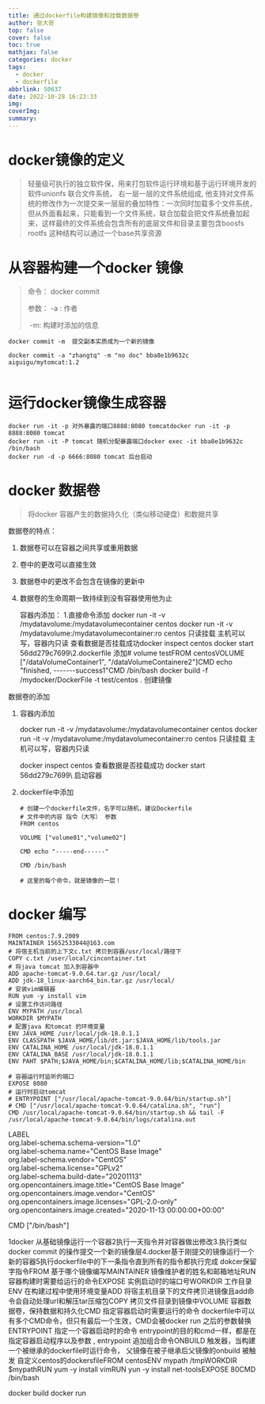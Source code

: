 ```yaml
---
title: 通过dockerfile构建镜像和挂载数据卷
author: 张大哥
top: false
cover: false
toc: true
mathjax: false
categories: docker
tags:
  - docker
  - dockerfile
abbrlink: 50637
date: 2022-10-28 16:23:33
img:
coverImg:
summary:
---
```


# docker镜像的定义

> 轻量级可执行的独立软件保，用来打包软件运行环境和基于运行环境开发的软件unionfs 联合文件系统， 右一层一层的文件系统组成, 他支持对文件系统的修改作为一次提交来一层层的叠加特性：一次同时加载多个文件系统，但从外面看起来，只能看到一个文件系统，联合加载会把文件系统叠加起来，这样最终的文件系统会包含所有的底层文件和目录主要包含boosfs rootfs 这种结构可以通过一个base共享资源

#  从容器构建一个docker 镜像

> 命令： docker commit
>
> 参数： -a : 作者
>
> ​			-m: 构建时添加的信息

```shell
docker commit -m  提交副本实质成为一个新的镜像

docker commit -a "zhangtq" -m "no doc" bba8e1b9632c aiguigu/mytomcat:1.2


```



# 运行docker镜像生成容器

```shell
docker run -it -p 对外暴露的端口8888:8080 tomcatdocker run -it -p 8888:8080 tomcat
docker run -it -P tomcat 随机分配暴露端口docker exec -it bba8e1b9632c /bin/bash
docker run -d -p 6666:8080 tomcat 后台启动
```



#  docker 数据卷

> 将docker 容器产生的数据持久化（类似移动硬盘）和数据共享

数据卷的特点： 

1. 数据卷可以在容器之间共享或重用数据

2. 卷中的更改可以直接生效

3. 数据卷中的更改不会包含在镜像的更新中

4. 数据卷的生命周期一致持续到没有容器使用他为止

   

   

   容器内添加： 1.直接命令添加 docker run -it -v /mydatavolume:/mydatavolumecontainer centos
   docker run -it -v /mydatavolume:/mydatavolumecontainer:ro centos  只读挂载 主机可以写，容器内只读
   查看数据是否挂载成功docker inspect centos
   docker start 56dd279c7699\2.dockerfile 添加# volume testFROM centosVOLUME ["/dataVolumeContainer1", "/dataVolumeContainere2"]CMD echo "finished, -------success1"CMD /bin/bash
   docker build -f /mydocker/DockerFile -t test/centos . 创建镜像

数据卷的添加

1. 容器内添加

   docker run -it -v /mydatavolume:/mydatavolumecontainer centos
   docker run -it -v /mydatavolume:/mydatavolumecontainer:ro centos  只读挂载 主机可以写，容器内只读

   docker inspect centos   查看数据是否挂载成功
   docker start 56dd279c7699\  启动容器

2. dockerfile中添加

   ```shell
   # 创建一个dockerfile文件，名字可以随机，建议Dockerfile
   # 文件中的内容 指令（大写） 参数
   FROM centos
   
   VOLUME ["volume01","volume02"]
   
   CMD echo "-----end------"
   
   CMD /bin/bash
   
   # 这里的每个命令，就是镜像的一层！
   ```

   

# docker 编写

```
FROM centos:7.9.2009
MAINTAINER 15652533044@163.com
# 将宿主机当前的上下文c.txt 拷贝到容器/usr/local/路径下
COPY c.txt /user/local/cincontainer.txt
# 将java tomcat 加入到容器中
ADD apache-tomcat-9.0.64.tar.gz /usr/local/
ADD jdk-18_linux-aarch64_bin.tar.gz /usr/local/
# 安装vim编辑器
RUN yum -y install vim
# 设置工作访问路径
ENV MYPATH /usr/local
WORKDIR $MYPATH
# 配置java 和tomcat 的环境变量
ENV JAVA_HOME /usr/local/jdk-18.0.1.1
ENV CLASSPATH $JAVA_HOME/lib/dt.jar:$JAVA_HOME/lib/tools.jar
ENV CATALINA_HOME /usr/local/jdk-18.0.1.1
ENV CATALINA_BASE /usr/local/jdk-18.0.1.1
ENV PAHT $PATH;$JAVA_HOME/bin;$CATALINA_HOME/lib;$CATALINA_HOME/bin

# 容器运行时监听的端口
EXPOSE 8080
# 运行时启动tomcat
# ENTRYPOINT ["/usr/local/apache-tomcat-9.0.64/bin/startup.sh"]
# CMD ["/usr/local/apache-tomcat-9.0.64/catalina.sh", "run"]
CMD /usr/local/apache-tomcat-9.0.64/bin/startup.sh && tail -F /usr/local/apache-tomcat-9.0.64/bin/logs/catalina.out

```



LABEL \
org.label-schema.schema-version="1.0" \
org.label-schema.name="CentOS Base Image" \
org.label-schema.vendor="CentOS" \
org.label-schema.license="GPLv2" \
org.label-schema.build-date="20201113" \
org.opencontainers.image.title="CentOS Base Image" \
org.opencontainers.image.vendor="CentOS" \
org.opencontainers.image.licenses="GPL-2.0-only" \
org.opencontainers.image.created="2020-11-13 00:00:00+00:00"


CMD ["/bin/bash"]

1docker 从基础镜像运行一个容器2执行一天指令并对容器做出修改3.执行类似docker commit 的操作提交一个新的镜像层4.docker基于刚提交的镜像运行一个新的容器5执行dockerfile中的下一条指令直到所有的指令都执行完成
dokcer保留字指令FROM 基于哪个镜像编写MAINTAINER 镜像维护者的姓名和邮箱地址RUN 容器构建时需要给运行的命令EXPOSE 实例启动时的端口号WORKDIR 工作目录ENV 在构建过程中使用环境变量ADD 将宿主机目录下的文件拷贝进镜像且add命令会自动处理url和解压tar压缩包COPY 拷贝文件目录到镜像中VOLUME 容器数据卷，保持数据和持久化CMD 指定容器启动时需要运行的命令 dockerfile中可以有多个CMD命令，但只有最后一个生效，CMD会被docker run 之后的参数替换ENTRYPOINT 指定一个容器启动时的命令 entrypoint的目的和cmd一样，都是在指定容器启动程序以及参数 , entrypoint 追加组合命令ONBUILD 触发器，当构建一个被继承的dockerfile时运行命令， 父镜像在被子继承后父镜像的onbuild 被触发
自定义centos的dockersfileFROM centosENV mypath /tmpWORKDIR $mypathRUN yum -y install vimRUN yun -y install net-toolsEXPOSE 80CMD /bin/bash




docker build
docker run